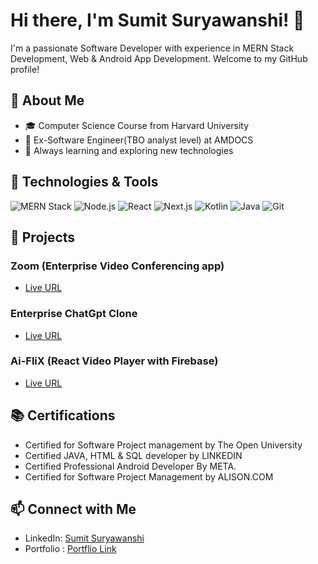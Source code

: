 # Hi there, I'm Sumit Suryawanshi! 👋

I'm a passionate Software Developer with experience in MERN Stack Development, Web & Android App Development. 
Welcome to my GitHub profile!

## 🚀 About Me
- 🎓 Computer Science Course from Harvard University
- 💼 Ex-Software Engineer(TBO analyst level) at AMDOCS
- 🌱 Always learning and exploring new technologies

## 🔧 Technologies & Tools
![MERN Stack](https://img.shields.io/badge/-MERN%20Stack-05122A?style=flat&logo=react)
![Node.js](https://img.shields.io/badge/-Node.js-05122A?style=flat&logo=node.js)
![React](https://img.shields.io/badge/-React-05122A?style=flat&logo=react)
![Next.js](https://img.shields.io/badge/-Next.js-05122A?style=flat&logo=next.js)
![Kotlin](https://img.shields.io/badge/-Kotlin-05122A?style=flat&logo=kotlin)
![Java](https://img.shields.io/badge/-Java-05122A?style=flat&logo=java)
![Git](https://img.shields.io/badge/-Git-05122A?style=flat&logo=git)

## 📂 Projects
### Zoom (Enterprise Video Conferencing app)
- [Live URL](link-to-live-url)

### Enterprise ChatGpt Clone
- [Live URL](link-to-live-url)

### Ai-FliX (React Video Player with Firebase)
- [Live URL](link-to-live-url)


## 📚 Certifications
- Certified for Software Project management by The Open University
- Certified JAVA, HTML & SQL developer by LINKEDIN
- Certified Professional Android Developer By META.
- Certified for Software Project Management by ALISON.COM

## 📫 Connect with Me
- LinkedIn: [Sumit Suryawanshi](https://www.linkedin.com/in/thesumitsuryawanshi/)
- Portfolio : [Portflio Link](https://3d-portfolio-omega-snowy.vercel.app/)
